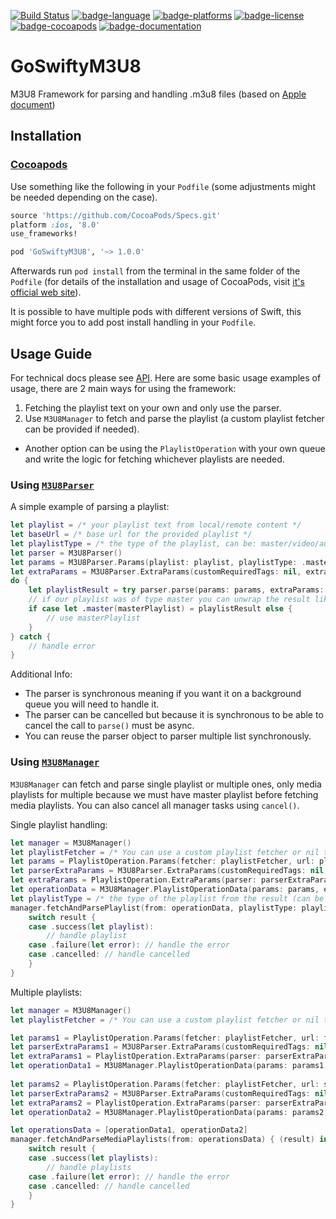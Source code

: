 
 [![Build Status](https://travis-ci.org/gal-orlanczyk/go-swifty-m3u8.svg?branch=master)](https://travis-ci.org/gal-orlanczyk/go-swifty-m3u8.svg?branch=master)
[![badge-language](https://img.shields.io/badge/Swift-4-orange.svg?style=flat)](swift.org)
[![badge-platforms](https://img.shields.io/badge/Platforms-macOS%20%7C%20iOS%20%7C%20tvOS-lightgray.svg?style=flat)](swift.org)
[![badge-license](https://img.shields.io/badge/License-MIT-lightgrey.svg?style=flat)](https://github.com/gal-orlanczyk/go-swifty-m3u8/blob/master/LICENSE)
[![badge-cocoapods](https://img.shields.io/cocoapods/v/GoSwiftyM3U8.svg?style=flat)](https://cocoapods.org/pods/GoSwiftyM3U8)
[![badge-documentation](https://gal-orlanczyk.github.io/go-swifty-m3u8/API/badge.svg)](https://gal-orlanczyk.github.io/go-swifty-m3u8/API)

# GoSwiftyM3U8
M3U8 Framework for parsing and handling .m3u8 files (based on [Apple document](https://tools.ietf.org/html/draft-pantos-http-live-streaming-23))

## Installation

### [Cocoapods](https://cocoapods.org/pods/GoSwiftyM3U8)

Use something like the following in your `Podfile` (some adjustments might be needed depending on the case).

```ruby
source 'https://github.com/CocoaPods/Specs.git'
platform :ios, '8.0'
use_frameworks!

pod 'GoSwiftyM3U8', '~> 1.0.0'
```

Afterwards run `pod install` from the terminal in the same folder of the `Podfile` (for details of the installation and usage of CocoaPods, visit [it's official web site](https://cocoapods.org)).

It is possible to have multiple pods with different versions of Swift, this might force you to add post install handling in your `Podfile`.

## Usage Guide

For technical docs please see [API](https://gal-orlanczyk.github.io/go-swifty-m3u8/API).
Here are some basic usage examples of usage, there are 2 main ways for using the framework:

1. Fetching the playlist text on your own and only use the parser.
2. Use `M3U8Manager` to fetch and parse the playlist (a custom playlist fetcher can be provided if needed).

* Another option can be using the `PlaylistOperation` with your own queue and write the logic for fetching whichever playlists are needed.

### Using [`M3U8Parser`](https://gal-orlanczyk.github.io/go-swifty-m3u8/API/Classes/M3U8Parser.html)

A simple example of parsing a playlist:

```swift
let playlist = /* your playlist text from local/remote content */
let baseUrl = /* base url for the provided playlist */
let playlistType = /* the type of the playlist, can be: master/video/audio/subtitles */
let parser = M3U8Parser()
let params = M3U8Parser.Params(playlist: playlist, playlistType: .master, baseUrl: baseUrl)
let extraParams = M3U8Parser.ExtraParams(customRequiredTags: nil, extraTypes: nil, linePostProcessHandler: nil) // optional
do {
    let playlistResult = try parser.parse(params: params, extraParams: extraParams)
    // if our playlist was of type master you can unwrap the result like this:
    if case let .master(masterPlaylist) = playlistResult else {
        // use masterPlaylist
    }
} catch {
    // handle error
}            
```

Additional Info:
* The parser is synchronous meaning if you want it on a background queue you will need to handle it.
* The parser can be cancelled but because it is synchronous to be able to cancel the call to `parse()` must be async.
* You can reuse the parser object to parser multiple list synchronously.

### Using [`M3U8Manager`](https://gal-orlanczyk.github.io/go-swifty-m3u8/API/Classes/M3U8Manager.html)

`M3U8Manager` can fetch and parse single playlist or multiple ones, only media playlists for multiple because we must have master playlist before fetching media playlists.
You can also cancel all manager tasks using `cancel()`.

Single playlist handling:

```swift
let manager = M3U8Manager()
let playlistFetcher = /* You can use a custom playlist fetcher or nil to use the default one */
let params = PlaylistOperation.Params(fetcher: playlistFetcher, url: playlistUrl, playlistType: playlistType)
let parserExtraParams = M3U8Parser.ExtraParams(customRequiredTags: nil, extraTypes: nil, linePostProcessHandler: nil) // optional
let extraParams = PlaylistOperation.ExtraParams(parser: parserExtraParams) // optional
let operationData = M3U8Manager.PlaylistOperationData(params: params, extraParams: extraParams)
let playlistType = /* the type of the playlist from the result (can be MasterPlaylist.self/MediaPlaylist.self) */
manager.fetchAndParsePlaylist(from: operationData, playlistType: playlistType) { (result) in
    switch result {
    case .success(let playlist):
        // handle playlist
    case .failure(let error): // handle the error
    case .cancelled: // handle cancelled
    }
}
```

Multiple playlists:

```swift
let manager = M3U8Manager()
let playlistFetcher = /* You can use a custom playlist fetcher or nil to use the default one */

let params1 = PlaylistOperation.Params(fetcher: playlistFetcher, url: firstUrl, playlistType: playlistType)
let parserExtraParams1 = M3U8Parser.ExtraParams(customRequiredTags: nil, extraTypes: nil, linePostProcessHandler: nil)
let extraParams1 = PlaylistOperation.ExtraParams(parser: parserExtraParams1)
let operationData1 = M3U8Manager.PlaylistOperationData(params: params1, extraParams: extraParams1)
        
let params2 = PlaylistOperation.Params(fetcher: playlistFetcher, url: secondUrl, playlistType: playlistType)
let parserExtraParams2 = M3U8Parser.ExtraParams(customRequiredTags: nil, extraTypes: nil, linePostProcessHandler: nil)
let extraParams2 = PlaylistOperation.ExtraParams(parser: parserExtraParams2)
let operationData2 = M3U8Manager.PlaylistOperationData(params: params2, extraParams: extraParams2)

let operationsData = [operationData1, operationData2]
manager.fetchAndParseMediaPlaylists(from: operationsData) { (result) in
    switch result {
    case .success(let playlists):
        // handle playlists
    case .failure(let error): // handle the error
    case .cancelled: // handle cancelled
    }
}
```
